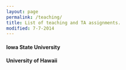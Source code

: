 ```yaml
---
layout: page
permalink: /teaching/
title: List of teaching and TA assignments.
modified: 7-7-2014
---
```


#### Iowa State University


#### University of Hawaii

